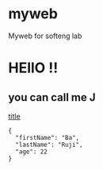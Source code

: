 # myweb
Myweb for softeng lab
# HEllO !! 
## you can call me J 
[title](https://www.facebook.com/profile.php?id=100003984643855)
```
{
  "firstName": "Ba",
  "lastName": "Ruji",
  "age": 22
}
```
